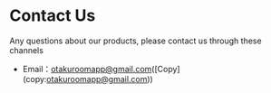 # **Contact Us**

Any questions about our products, please contact us through these channels

- Email：otakuroomapp@gmail.com([Copy] (copy:otakuroomapp@gmail.com))
